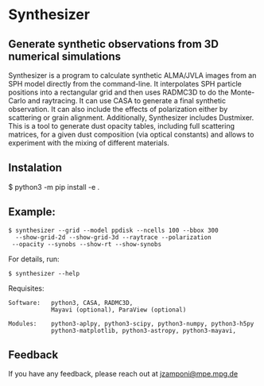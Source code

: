 # Synthesizer
## Generate synthetic observations from 3D numerical simulations

Synthesizer is a program to calculate synthetic ALMA/JVLA images from an SPH model directly from the command-line. 
It interpolates SPH particle positions into a rectangular grid and then uses RADMC3D to do the Monte-Carlo and raytracing. It can use CASA to generate a final synthetic observation. It can also include the effects of polarization either by scattering or grain alignment.
Additionally, Synthesizer includes Dustmixer. This is a tool to generate dust opacity tables, including full scattering matrices, for a given dust composition (via optical constants) and allows to experiment with the mixing of different materials.  

## Instalation
   $ python3 -m pip install -e . 

## Example:


    $ synthesizer --grid --model ppdisk --ncells 100 --bbox 300
      --show-grid-2d --show-grid-3d --raytrace --polarization
     --opacity --synobs --show-rt --show-synobs


        
For details, run:

    $ synthesizer --help


Requisites:

    Software:   python3, CASA, RADMC3D, 
                Mayavi (optional), ParaView (optional)
        
    Modules:    python3-aplpy, python3-scipy, python3-numpy, python3-h5py
                python3-matplotlib, python3-astropy, python3-mayavi,

## Feedback

If you have any feedback, please reach out at jzamponi@mpe.mpg.de
